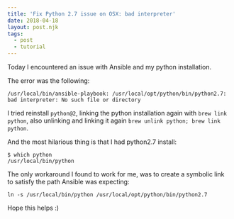```yaml
---
title: 'Fix Python 2.7 issue on OSX: bad interpreter'
date: 2018-04-18
layout: post.njk
tags:
  - post
  - tutorial
---
```


Today I encountered an issue with Ansible and my python installation.

The error was the following:

```
/usr/local/bin/ansible-playbook: /usr/local/opt/python/bin/python2.7: bad interpreter: No such file or directory
```

I tried reinstall `python@2`, linking the python installation again with `brew link python`, also unlinking and linking it again `brew unlink python; brew link python`.

And the most hilarious thing is that I had python2.7 install:

```
$ which python
/usr/local/bin/python
```

The only workaround I found to work for me, was to create a symbolic link to satisfy the path Ansible was expecting:

```
ln -s /usr/local/bin/python /usr/local/opt/python/bin/python2.7
```

Hope this helps :)
